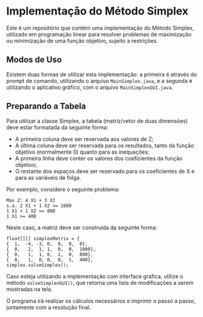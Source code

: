<!DOCTYPE html>
<html>
<head>
<title>Implementação do Método Simplex</title>
</head>
<body>
	<h1>Implementação do Método Simplex</h1>
	<p>Este é um repositório que contém uma implementação do Método Simplex, utilizado em programação linear para resolver problemas de maximização ou minimização de uma função objetivo, sujeito a restrições.</p>
 <h2>Modos de Uso</h2>
<p>Existem duas formas de utilizar esta implementação: a primeira é através do prompt de comando, utilizando o arquivo <code>MainSimplex.java</code>, e a segunda é utilizando o aplicativo gráfico, com o arquivo <code>MainSimplexGUI.java</code>.</p>

<h2>Preparando a Tabela</h2>
<p>Para utilizar a classe Simplex, a tabela (matriz/vetor de duas dimensões) deve estar formatada da seguinte forma:</p>
<ul>
	<li>A primeira coluna deve ser reservada aos valores de Z;</li>
	<li>A última coluna deve ser reservada para os resultados, tanto da função objetivo (normalmente 0) quanto para as inequações;</li>
	<li>A primeira linha deve conter os valores dos coeficientes da função objetivo;</li>
	<li>O restante dos espaços deve ser reservado para os coeficientes de X e para as variáveis de folga.</li>
</ul>

<p>Por exemplo, considere o seguinte problema:</p>

<pre><code>Max Z: 4 X1 + 3 X2
s.a. 2 X1 + 1 X2 >= 1000
1 X1 + 1 X2 >= 800
1 X1 >= 400
</code></pre>
 <p>Neste caso, a matriz deve ser construída da seguinte forma:</p>

<pre><code>float[][] simplexMatrix = {
{  1,  -4, -3, 0,  0,  0,  0},
{  0,   2,  1, 1,  0,  0,  1000},
{  0,   1,  1, 0,  1,  0,  800},
{  0,   1,  0, 0,  0,  1,  400},
simplex.solveSimplex();</code></pre>
 <p>Caso esteja utilizando a implementação com interface gráfica, utilize o método <code>solveSimplexGUI()</code>, que retorna uma lista de modificações a serem mostradas na tela.</p>

<p>O programa irá realizar os cálculos necessários e imprimir o passo a passo, juntamente com a resolução final.</p>
</body>
</html>
